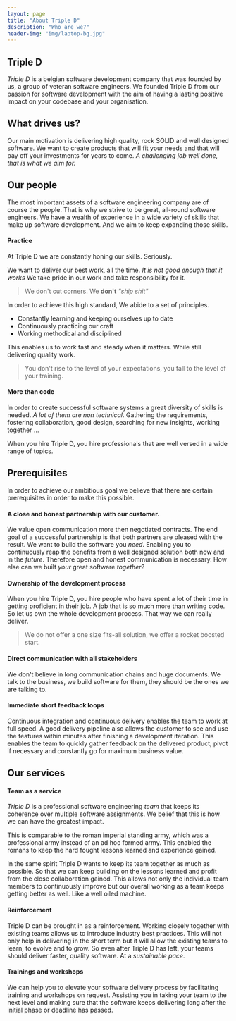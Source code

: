 ```yaml
---
layout: page
title: "About Triple D"
description: "Who are we?"
header-img: "img/laptop-bg.jpg"
---
```

## Triple D  <a name="1"/>

*Triple D* is a belgian software development company that was founded by us, a group of veteran software engineers. We founded Triple D from our passion for software development with the aim of having a lasting positive impact on your codebase and your organisation.

## What drives us?  <a name="2"/>

Our main motivation is delivering high quality, rock SOLID and well designed software. We want to create products that will fit your needs and that will pay off your investments for years to come. *A challenging job well done, that is what we aim for.*

## Our people <a name="3"/>

The most important assets of a software engineering company are of course the people. That is why we strive to be great, all-round software engineers. We have a wealth of experience in a wide variety of skills that make up software development. And we aim to keep expanding those skills.

#### Practice

At Triple D we are constantly honing our skills. Seriously. 

We want to deliver our best work, all the time. *It is not good enough that it works* We take pride in our work and take responsibility for it.

  > We don't cut corners. We **don't** *"ship shit"*
  
   In order to achieve this high standard, We abide to a set of principles. 

   + Constantly learning and keeping ourselves up to date
   + Continuously practicing our craft
   + Working methodical and disciplined

This enables us to work fast and steady when it matters. While still delivering quality work.
   
> You don't rise to the level of your expectations, you fall to the level of your training.

#### More than code

In order to create successful software systems a great diversity of skills is needed. *A lot of them are non technical*. Gathering the requirements, fostering collaboration, good design, searching for new insights, working together ... 

When you hire Triple D, you hire professionals that are well versed in a wide range of topics.
   
## Prerequisites  <a name="4"/>

In order to achieve our ambitious goal we believe that there are certain prerequisites in order to make this possible.

#### A close and honest partnership with our customer. <a name="4.a"/>
We value open communication more then negotiated contracts. The end goal of a successful partnership is that both partners are pleased with the result. We want to build the software you *need*. Enabling you to continuously reap the benefits from a well designed solution both now and in the *future*. Therefore open and honest communication is necessary. How else can we built *your* great software *together*?


#### Ownership of the development process <a name="4.b"/>
When you hire Triple D, you hire people who have spent a lot of their time in getting proficient in their job. A job that is so much more than writing code. So let us own the whole development process. That way we can really deliver.

> We do not offer a one size fits-all solution, we offer a rocket boosted start.

#### Direct communication with all stakeholders <a name="4.c"/>
We don't believe in long communication chains and huge documents. We talk to the business, we build software for them, they should be the ones we are talking to.


#### Immediate short feedback loops <a name="4.d"/>
Continuous integration and continuous delivery enables the team to work at full speed. A good delivery pipeline also allows the customer to see and use the features within minutes after finishing a development iteration.  This enables the team to quickly gather feedback on the delivered product, pivot if necessary and constantly go for maximum business value. 
   

## Our services <a name="5"/>

#### Team as a service <a name="5.a"/>
*Triple D* is a professional software engineering *team* that keeps its coherence over multiple software assignments. We belief that this is how we can have the greatest impact. 

This is comparable to the roman imperial standing army, which was a professional army instead of an ad hoc formed army. This enabled the romans to keep the hard fought lessons learned and experience gained. 

In the same spirit Triple D wants to keep its team together as much as possible. So that we can keep building on the lessons learned and profit from the close collaboration gained. This allows not only the individual team members to continuously improve but our overall working as a team keeps getting better as well. Like a well oiled machine.

#### Reinforcement <a name="5.b"/>
Triple D can be brought in as a reinforcement. Working closely together with existing teams allows us to introduce industry best practices. This will not only help in delivering in the short term but it will allow the existing teams to learn, to evolve and to grow. So even after Triple D has left, your teams should deliver faster, quality software. At a *sustainable pace*. 

#### Trainings and workshops <a name="5.c"/>
We can help you to elevate your software delivery process by facilitating training and workshops on request. Assisting you in taking your team to the next level and making sure that the software keeps delivering long after the initial phase or deadline has passed.

